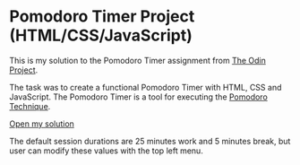 # Pomodoro Timer Project (HTML/CSS/JavaScript)

This is my solution to the Pomodoro Timer assignment from [The Odin Project](https://www.theodinproject.com/).

The task was to create a functional Pomodoro Timer with HTML, CSS and JavaScript. The Pomodoro Timer is a tool for executing the [Pomodoro Technique](https://en.wikipedia.org/wiki/Pomodoro_Technique).

[Open my solution](https://iamfranco.github.io/the_odin_project/colorGrid/index.html)

The default session durations are 25 minutes work and 5 minutes break, but user can modify these values with the top left menu.
